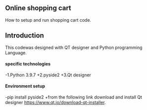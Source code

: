## Online shopping cart
How to setup and run shopping cart code.

## Introduction
This codewas designed with QT designer and Python programming Language.

#### specific technologies
-1.Python 3.9.7
+2.pyside2
+3.Qt designer

#### Environment setup
-pip install pyside2
+from the following link download and install Qt designer https://www.qt.io/download-qt-installer.





